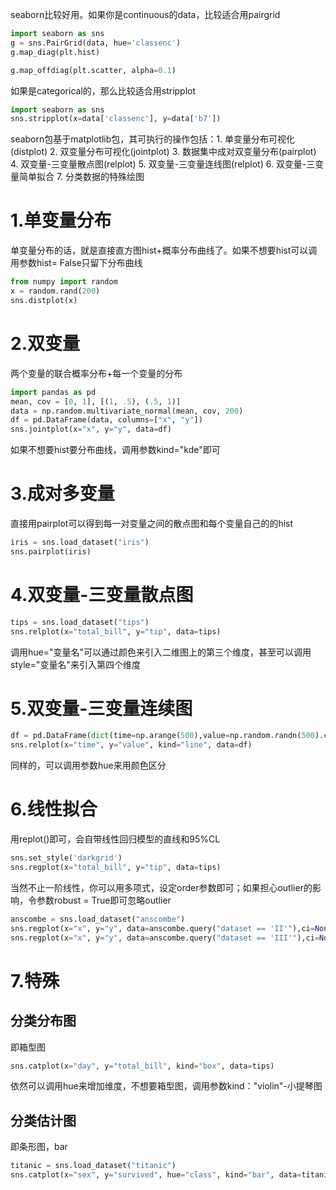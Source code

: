 seaborn比较好用。如果你是continuous的data，比较适合用pairgrid
```python
import seaborn as sns
g = sns.PairGrid(data, hue='classenc')
g.map_diag(plt.hist)

g.map_offdiag(plt.scatter, alpha=0.1)
```
如果是categorical的，那么比较适合用stripplot
```python
import seaborn as sns
sns.stripplot(x=data['classenc'], y=data['b7'])
```

seaborn包基于matplotlib包，其可执行的操作包括：1. 单变量分布可视化(distplot) 2. 双变量分布可视化(jointplot) 3. 数据集中成对双变量分布(pairplot) 4. 双变量-三变量散点图(relplot) 5. 双变量-三变量连线图(relplot) 6. 双变量-三变量简单拟合 7. 分类数据的特殊绘图

# 1.单变量分布
单变量分布的话，就是直接直方图hist+概率分布曲线了。如果不想要hist可以调用参数hist= False只留下分布曲线
```python
from numpy import random
x = random.rand(200)
sns.distplot(x)
```

# 2.双变量
两个变量的联合概率分布+每一个变量的分布
```python
import pandas as pd
mean, cov = [0, 1], [(1, .5), (.5, 1)]
data = np.random.multivariate_normal(mean, cov, 200)
df = pd.DataFrame(data, columns=["x", "y"])
sns.jointplot(x="x", y="y", data=df)
```
如果不想要hist要分布曲线，调用参数kind="kde"即可

# 3.成对多变量
直接用pairplot可以得到每一对变量之间的散点图和每个变量自己的的hist
```python
iris = sns.load_dataset("iris")
sns.pairplot(iris)
```

# 4.双变量-三变量散点图
```python
tips = sns.load_dataset("tips")
sns.relplot(x="total_bill", y="tip", data=tips)
```
调用hue="变量名"可以通过颜色来引入二维图上的第三个维度，甚至可以调用style="变量名"来引入第四个维度

# 5.双变量-三变量连续图
```python
df = pd.DataFrame(dict(time=np.arange(500),value=np.random.randn(500).cumsum()))
sns.relplot(x="time", y="value", kind="line", data=df)
```
同样的，可以调用参数hue来用颜色区分

# 6.线性拟合
用replot()即可，会自带线性回归模型的直线和95%CL
```python
sns.set_style('darkgrid')
sns.regplot(x="total_bill", y="tip", data=tips)
```
当然不止一阶线性，你可以用多项式，设定order参数即可；如果担心outlier的影响，令参数robust = True即可忽略outlier
```python
anscombe = sns.load_dataset("anscombe")
sns.regplot(x="x", y="y", data=anscombe.query("dataset == 'II'"),ci=None,order = 2)
sns.regplot(x="x", y="y", data=anscombe.query("dataset == 'III'"),ci=None,robust = True)
```

# 7.特殊
## 分类分布图
即箱型图
```python
sns.catplot(x="day", y="total_bill", kind="box", data=tips)
```
依然可以调用hue来增加维度，不想要箱型图，调用参数kind："violin"-小提琴图

## 分类估计图
即条形图，bar
```python
titanic = sns.load_dataset("titanic")
sns.catplot(x="sex", y="survived", hue="class", kind="bar", data=titanic)
```